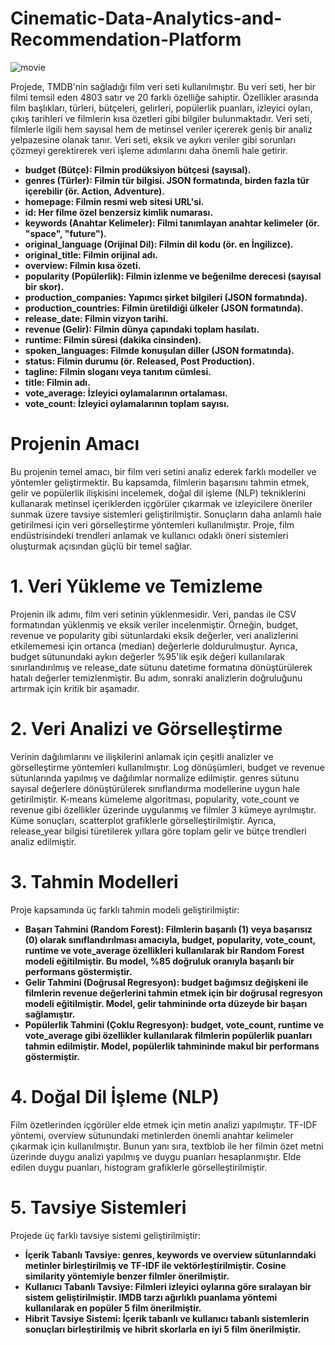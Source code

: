 # Cinematic-Data-Analytics-and-Recommendation-Platform

![movie](https://github.com/user-attachments/assets/78507f89-5b83-4d01-b937-c1f76344046d)

Projede, TMDB'nin sağladığı film veri seti kullanılmıştır. Bu veri seti, her bir filmi temsil eden 4803 satır ve 20 farklı özelliğe sahiptir. Özellikler arasında film başlıkları, türleri, bütçeleri, gelirleri, popülerlik puanları, izleyici oyları, çıkış tarihleri ve filmlerin kısa özetleri gibi bilgiler bulunmaktadır. Veri seti, filmlerle ilgili hem sayısal hem de metinsel veriler içererek geniş bir analiz yelpazesine olanak tanır. Veri seti, eksik ve aykırı veriler gibi sorunları çözmeyi gerektirerek veri işleme adımlarını daha önemli hale getirir.

- **budget (Bütçe): Filmin prodüksiyon bütçesi (sayısal).**
- **genres (Türler): Filmin tür bilgisi. JSON formatında, birden fazla tür içerebilir (ör. Action, Adventure).**
- **homepage: Filmin resmi web sitesi URL'si.**
- **id: Her filme özel benzersiz kimlik numarası.**
- **keywords (Anahtar Kelimeler): Filmi tanımlayan anahtar kelimeler (ör. "space", "future").**
- **original_language (Orijinal Dil): Filmin dil kodu (ör. en İngilizce).**
- **original_title: Filmin orijinal adı.**
- **overview: Filmin kısa özeti.**
- **popularity (Popülerlik): Filmin izlenme ve beğenilme derecesi (sayısal bir skor).**
- **production_companies: Yapımcı şirket bilgileri (JSON formatında).**
- **production_countries: Filmin üretildiği ülkeler (JSON formatında).**
- **release_date: Filmin vizyon tarihi.**
- **revenue (Gelir): Filmin dünya çapındaki toplam hasılatı.**
- **runtime: Filmin süresi (dakika cinsinden).**
- **spoken_languages: Filmde konuşulan diller (JSON formatında).**
- **status: Filmin durumu (ör. Released, Post Production).**
- **tagline: Filmin sloganı veya tanıtım cümlesi.**
- **title: Filmin adı.**
- **vote_average: İzleyici oylamalarının ortalaması.**
- **vote_count: İzleyici oylamalarının toplam sayısı.**

# Projenin Amacı 

Bu projenin temel amacı, bir film veri setini analiz ederek farklı modeller ve yöntemler geliştirmektir. Bu kapsamda, filmlerin başarısını tahmin etmek, gelir ve popülerlik ilişkisini incelemek, doğal dil işleme (NLP) tekniklerini kullanarak metinsel içeriklerden içgörüler çıkarmak ve izleyicilere öneriler sunmak üzere tavsiye sistemleri geliştirilmiştir. Sonuçların daha anlamlı hale getirilmesi için veri görselleştirme yöntemleri kullanılmıştır. Proje, film endüstrisindeki trendleri anlamak ve kullanıcı odaklı öneri sistemleri oluşturmak açısından güçlü bir temel sağlar.


# 1. Veri Yükleme ve Temizleme

Projenin ilk adımı, film veri setinin yüklenmesidir. Veri, pandas ile CSV formatından yüklenmiş ve eksik veriler incelenmiştir. Örneğin, budget, revenue ve popularity gibi sütunlardaki eksik değerler, veri analizlerini etkilememesi için ortanca (median) değerlerle doldurulmuştur. Ayrıca, budget sütunundaki aykırı değerler %95'lik eşik değeri kullanılarak sınırlandırılmış ve release_date sütunu datetime formatına dönüştürülerek hatalı değerler temizlenmiştir. Bu adım, sonraki analizlerin doğruluğunu artırmak için kritik bir aşamadır.

# 2. Veri Analizi ve Görselleştirme

Verinin dağılımlarını ve ilişkilerini anlamak için çeşitli analizler ve görselleştirme yöntemleri kullanılmıştır. Log dönüşümleri, budget ve revenue sütunlarında yapılmış ve dağılımlar normalize edilmiştir. genres sütunu sayısal değerlere dönüştürülerek sınıflandırma modellerine uygun hale getirilmiştir. K-means kümeleme algoritması, popularity, vote_count ve revenue gibi özellikler üzerinde uygulanmış ve filmler 3 kümeye ayrılmıştır. Küme sonuçları, scatterplot grafiklerle görselleştirilmiştir. Ayrıca, release_year bilgisi türetilerek yıllara göre toplam gelir ve bütçe trendleri analiz edilmiştir.

# 3. Tahmin Modelleri

Proje kapsamında üç farklı tahmin modeli geliştirilmiştir:

- **Başarı Tahmini (Random Forest): Filmlerin başarılı (1) veya başarısız (0) olarak sınıflandırılması amacıyla, budget, popularity, vote_count, runtime ve vote_average özellikleri kullanılarak bir Random Forest modeli eğitilmiştir. Bu model, %85 doğruluk oranıyla başarılı bir performans göstermiştir.**
- **Gelir Tahmini (Doğrusal Regresyon): budget bağımsız değişkeni ile filmlerin revenue değerlerini tahmin etmek için bir doğrusal regresyon modeli eğitilmiştir. Model, gelir tahmininde orta düzeyde bir başarı sağlamıştır.**
- **Popülerlik Tahmini (Çoklu Regresyon): budget, vote_count, runtime ve vote_average gibi özellikler kullanılarak filmlerin popülerlik puanları tahmin edilmiştir. Model, popülerlik tahmininde makul bir performans göstermiştir.**
  
# 4. Doğal Dil İşleme (NLP)

Film özetlerinden içgörüler elde etmek için metin analizi yapılmıştır. TF-IDF yöntemi, overview sütunundaki metinlerden önemli anahtar kelimeler çıkarmak için kullanılmıştır. Bunun yanı sıra, textblob ile her filmin özet metni üzerinde duygu analizi yapılmış ve duygu puanları hesaplanmıştır. Elde edilen duygu puanları, histogram grafiklerle görselleştirilmiştir.

# 5. Tavsiye Sistemleri

Projede üç farklı tavsiye sistemi geliştirilmiştir:

- **İçerik Tabanlı Tavsiye: genres, keywords ve overview sütunlarındaki metinler birleştirilmiş ve TF-IDF ile vektörleştirilmiştir. Cosine similarity yöntemiyle benzer filmler önerilmiştir.**
- **Kullanıcı Tabanlı Tavsiye: Filmleri izleyici oylarına göre sıralayan bir sistem geliştirilmiştir. IMDB tarzı ağırlıklı puanlama yöntemi kullanılarak en popüler 5 film önerilmiştir.**
- **Hibrit Tavsiye Sistemi: İçerik tabanlı ve kullanıcı tabanlı sistemlerin sonuçları birleştirilmiş ve hibrit skorlarla en iyi 5 film önerilmiştir.**
